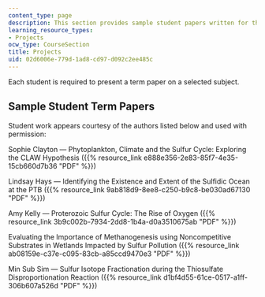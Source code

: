 ```yaml
---
content_type: page
description: This section provides sample student papers written for the course.
learning_resource_types:
- Projects
ocw_type: CourseSection
title: Projects
uid: 02d6006e-779d-1ad8-cd97-d092c2ee485c
---
```


Each student is required to present a term paper on a selected subject.

Sample Student Term Papers
--------------------------

Student work appears courtesy of the authors listed below and used with permission:

Sophie Clayton — Phytoplankton, Climate and the Sulfur Cycle: Exploring the CLAW Hypothesis ({{% resource_link e888e356-2e83-85f7-4e35-15cb660d7b36 "PDF" %}})

Lindsay Hays — Identifying the Existence and Extent of the Sulfidic Ocean at the PTB ({{% resource_link 9ab818d9-8ee8-c250-b9c8-be030ad67130 "PDF" %}})

Amy Kelly — Proterozoic Sulfur Cycle: The Rise of Oxygen ({{% resource_link 3b9c002b-7934-2dd8-1b4a-d0a3510675ab "PDF" %}})

Evaluating the Importance of Methanogenesis using Noncompetitive Substrates in Wetlands Impacted by Sulfur Pollution ({{% resource_link ab08159e-c37e-c095-83cb-a85ccd9470e3 "PDF" %}})

Min Sub Sim — Sulfur Isotope Fractionation during the Thiosulfate Disproportionation Reaction ({{% resource_link d1bf4d55-61ce-0517-a1ff-306b607a526d "PDF" %}})